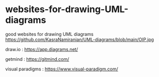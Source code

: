 # websites-for-drawing-UML-diagrams

good websites for drawing UML diagrams https://github.com/KasraNamiranian/UML-diagrams/blob/main/OIP.jpg

draw.io : https://app.diagrams.net/

getmind : https://gitmind.com/

visual paradigms : https://www.visual-paradigm.com/

